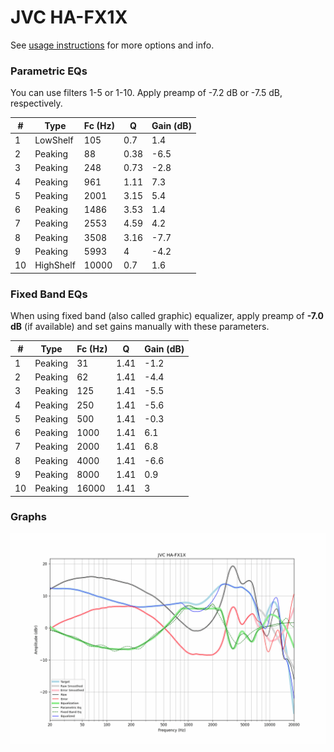 # JVC HA-FX1X
See [usage instructions](https://github.com/jaakkopasanen/AutoEq#usage) for more options and info.

### Parametric EQs
You can use filters 1-5 or 1-10. Apply preamp of -7.2 dB or -7.5 dB, respectively.

|   # | Type      |   Fc (Hz) |    Q |   Gain (dB) |
|-----|-----------|-----------|------|-------------|
|   1 | LowShelf  |       105 | 0.7  |         1.4 |
|   2 | Peaking   |        88 | 0.38 |        -6.5 |
|   3 | Peaking   |       248 | 0.73 |        -2.8 |
|   4 | Peaking   |       961 | 1.11 |         7.3 |
|   5 | Peaking   |      2001 | 3.15 |         5.4 |
|   6 | Peaking   |      1486 | 3.53 |         1.4 |
|   7 | Peaking   |      2553 | 4.59 |         4.2 |
|   8 | Peaking   |      3508 | 3.16 |        -7.7 |
|   9 | Peaking   |      5993 | 4    |        -4.2 |
|  10 | HighShelf |     10000 | 0.7  |         1.6 |

### Fixed Band EQs
When using fixed band (also called graphic) equalizer, apply preamp of **-7.0 dB** (if available) and set gains manually with these parameters.

|   # | Type    |   Fc (Hz) |    Q |   Gain (dB) |
|-----|---------|-----------|------|-------------|
|   1 | Peaking |        31 | 1.41 |        -1.2 |
|   2 | Peaking |        62 | 1.41 |        -4.4 |
|   3 | Peaking |       125 | 1.41 |        -5.5 |
|   4 | Peaking |       250 | 1.41 |        -5.6 |
|   5 | Peaking |       500 | 1.41 |        -0.3 |
|   6 | Peaking |      1000 | 1.41 |         6.1 |
|   7 | Peaking |      2000 | 1.41 |         6.8 |
|   8 | Peaking |      4000 | 1.41 |        -6.6 |
|   9 | Peaking |      8000 | 1.41 |         0.9 |
|  10 | Peaking |     16000 | 1.41 |         3   |

### Graphs
![](./JVC%20HA-FX1X.png)
